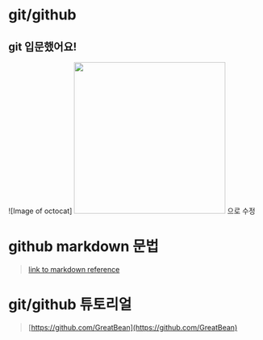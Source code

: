 # git/github
## git 입문했어요!
![Image of octocat]
<img src="https://octodex.github.com/images/welcometocat.png" height="300"> 으로 수정




# github markdown 문법
>[link to markdown reference](https://guides.github.com/features/mastering-markdown/)




# git/github 튜토리얼
>[https://github.com/GreatBean](https://github.com/GreatBean)
